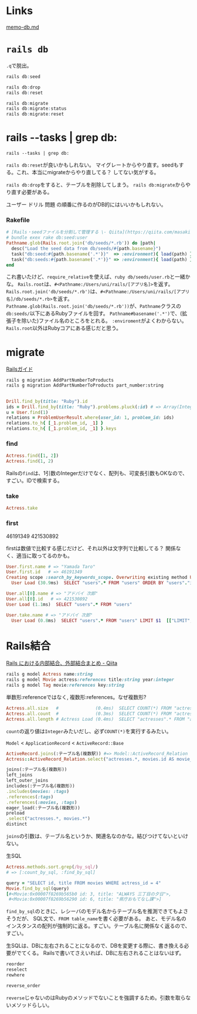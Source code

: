 # Links

[memo-db.md](../memo-db.md)

# `rails db`

`.q`で脱出。

```r
rails db:seed

rails db:drop
rails db:reset

rails db:migrate
rails db:migrate:status
rails db:migrate:reset
```

# rails --tasks | grep db:

```
rails --tasks | grep db:
```

`rails db:reset`が良いかもしれない。
マイグレートからやり直す。seedもする。これ、本当にmigrateからやり直してる？ してない気がする。

`rails db:drop`をすると、テーブルを削除してしまう。
`rails db:migrate`からやり直す必要がある。

ユーザー
ドリル
問題
の順番に作るのがDB的にはいいかもしれない。


### Rakefile

```ruby
# [Rails・seedファイルを分割して管理する \- Qiita](https://qiita.com/masaki7555/items/d65f56958020cbca5ee0)
# bundle exex rake db:seed:user
Pathname.glob(Rails.root.join('db/seeds/*.rb')) do |path|
  desc("Load the seed data from db/seeds/#{path.basename}")
  task("db:seed:#{path.basename('.*')}"  => :environment){ load(path) }
  task("db:seeds:#{path.basename('.*')}" => :environment){ load(path) }
end
```

これ書いたけど、`require_relative`を使えば、`ruby db/seeds/user.rb`と一緒かな。
`Rails.root`は、`#<Pathname:/Users/uni/rails/[アプリ名]>`を返す。
`Rails.root.join('db/seeds/*.rb')`は、`#<Pathname:/Users/uni/rails/[アプリ名]/db/seeds/*.rb>`を返す。
`Pathname.glob(Rails.root.join('db/seeds/*.rb'))`が、`Pathname`クラスの`db:seeds/`以下にあるRubyファイルを回す。
`Pathname#basename('.*')`で、(拡張子を除いた)ファイル名のところをとれる。
`:enviroment`がよくわからない。
`Rails.root`以外はRubyコアにある感じだと思う。


# migrate

[Railsガイド](https://railsguides.jp/active_record_migrations.html)
```
rails g migration AddPartNumberToProducts
rails g migration AddPartNumberToProducts part_number:string
```

## 

```rb
Drill.find_by(title: "Ruby").id
ids = Drill.find_by(title: "Ruby").problems.pluck(:id) # => Array(Integer)
u = User.find(1)
relations = ProblemUserResult.where(user_id: 1, problem_id: ids)
relations.to_h{ [_1.problem_id, _1] }
relations.to_h{ [_1.problem_id, _1] }.keys
```

### find

```rb
Actress.find([1, 2])
Actress.find(1, 2)
```

Railsの`find`は、1引数のIntegerだけでなく、配列も、可変長引数もOKなので、すごい。IDで検索する。

### take

```rb
Actress.take
```

### first

46191349
421530892

firstは数値で比較する感じだけど、それ以外は文字列で比較してる？ 関係なく、適当に取ってるのかも。

```rb
User.first.name # => "Yamada Taro"
User.first.id   # => 46191349
Creating scope :search_by_keywords_scope. Overwriting existing method User.search_by_keywords_scope.
  User Load (30.9ms)  SELECT "users".* FROM "users" ORDER BY "users"."id" ASC LIMIT $1  [["LIMIT", 1]]
```

```rb
User.all[0].name # => "アドバイ 次郎"
User.all[0].id   # => 421530892
User Load (1.1ms)  SELECT "users".* FROM "users"
```

```rb
User.take.name # => "アドバイ 次郎"
  User Load (0.8ms)  SELECT "users".* FROM "users" LIMIT $1  [["LIMIT", 1]]
```

# Rails結合

[Rails における内部結合、外部結合まとめ \- Qiita](https://qiita.com/yuyasat/items/c2ad37b5a24a58ee3d30)

```rb
rails g model Actress name:string
rails g model Movie actress:references title:string year:integer
rails g model Tag movie:references key:string
```

単数形:referenceではなく,
複数形:references。なぜ複数形?


```rb
Actress.all.size   #              (0.4ms)  SELECT COUNT(*) FROM "actresses"
Actress.all.count  #              (0.3ms)  SELECT COUNT(*) FROM "actresses"
Actress.all.length # Actress Load (0.4ms)  SELECT "actresses".* FROM "actresses"
```

`count`の返り値は`Integer`みたいだし、必ず`COUNT(*)`を実行するみたい。

`Model` < `ApplicationRecord` < `ActiveRecord::Base`

```rb
ActiveRecord.joins(:テーブル名(複数駅)) #=> Model::ActiveRecord_Relation
Actress::ActiveRecord_Relation.select("actresses.*, movies.id AS movie_id") #=> Model::ActiveRecord_Relation
```

```rb
joins(:テーブル名(複数形))
left_joins
left_outer_joins
includes(:テーブル名(複数形))
.includes(movies: :tags)
.references(:tags)
.references(:movies, :tags)
eager_load(:テーブル名(複数形))
preload
.select("actresses.*, movies.*")
distinct
```

`joins`の引数は、テーブル名というか、関連名なのかな。結びつけてないといけない。

生SQL
```rb
Actress.methods.sort.grep(/by_sql/)
# => [:count_by_sql, :find_by_sql]

query = "SELECT id, title FROM movies WHERE actress_id = 4"
Movie.find_by_sql(query)
[#<Movie:0x00007f8269b565b0 id: 3, title: "ALWAYS 三丁目の夕日">,
 #<Movie:0x00007f8269b56290 id: 6, title: "県庁おもてなし課">]
```

`find_by_sql`のときに、レシーバのモデル名からテーブル名を推測できてもよさそうだが、
SQL文で、`FROM table_name`を書く必要がある。
あと、モデル名のインスタンスの配列が強制的に返る。すごい。テーブル名に関係なく返るので、すごい。

生SQLは、DBに左右されることになるので、DBを変更する際に、書き換える必要がでてくる。
Railsで書いてさえいれば、DBに左右されることはないはず。


```rb
reorder
reselect
rewhere
```

```rb
reverse_order
```

`reverse`じゃないのはRubyのメソッドでないことを強調するため。引数を取らないメソッドらしい。
